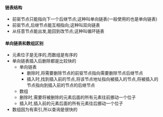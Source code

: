 #### 链表结构
  - 前驱节点只能指向下一个后继节点;这种叫单向链表(一般使用的也是单向链表)
  - 前驱节点,后继节点能互相指向;这种叫双向链表
  - 从任意节点能出发,能回到改节点;这种叫循环链表
#### 单向链表和数组区别
  - 元素位子是无序的,而数组是有序的
  - 单向链表插入后删除都是比较快的
    - 单向链表
      - 删除时,将需要删除节点的前驱节点指向需要删除节点后继节点
      - 插入时,找到插入前的节点,将该节点地址指向被插入的节点,将被插入的节点指向到插入前的节点的后继节点
    - 数组
    - 删除时,需要将被删除的元素后面的所有元素往前挪动一个位子
    - 插入时,插入前的元素后面的所有元素往后挪动一个位子
  - 数组因为有索引,所以查询是很快的